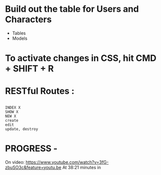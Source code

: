 # Build out the table for Users and Characters
  - Tables
  - Models
  
# To activate changes in CSS, hit CMD + SHIFT + R

# RESTful Routes :
  ## 
    INDEX X 
    SHOW X
    NEW X
    create
    edit
    update, destroy

# PROGRESS - 
  On video: https://www.youtube.com/watch?v=3fG-zbuSO3c&feature=youtu.be
  At 38:21 minutes in
  

